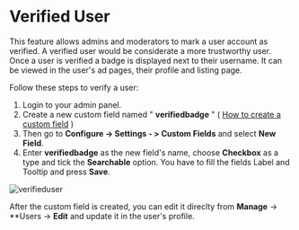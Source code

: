 # Verified User

This  feature allows admins and moderators to mark a user account as verified. 
A verified user would be considerate a more trustworthy user. Once a user is verified a badge is displayed next to their username. It can be viewed in the user's ad pages, their profile and listing page.

Follow these steps to verify a user:

1.  Login to your admin panel.
2.  Create a new custom field named " **verifiedbadge** "  ( [How to create a custom field](Custom-fields-create-custom-fields.md)  )
3.  Then go to **Configure -> Settings - > Custom Fields**  and select  **New Field**.
4.  Enter  **verifiedbadge** as the new field's name, choose  **Checkbox** as a type  and tick the  **Searchable** option.  You have to fill the fields Label and Tooltip and press  **Save**.

![verifieduser](https://raw.githubusercontent.com/yclas/guides/master/images/verifieduser.png)

After the custom field is created, you can edit it direclty from **Manage** -> **Users -> **Edit**  and update it in the user's profile. 



